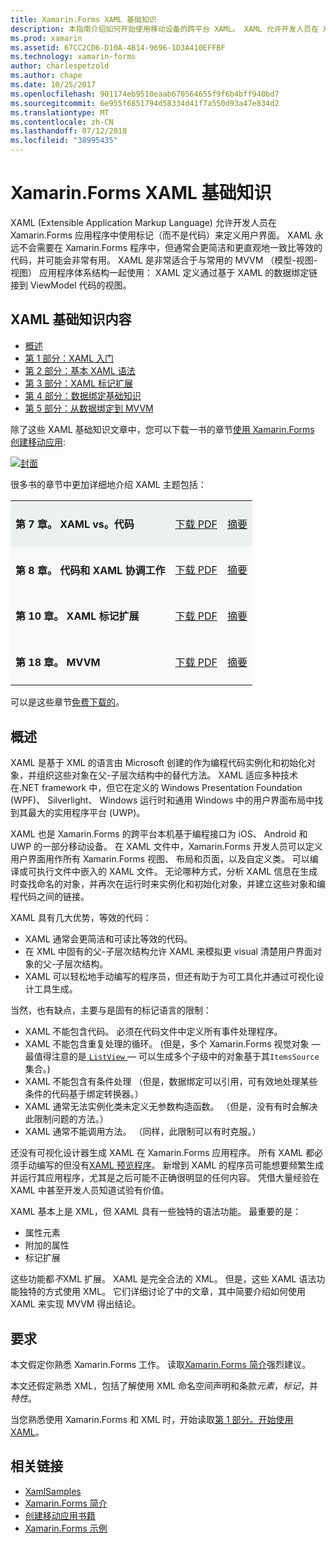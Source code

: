 ```yaml
---
title: Xamarin.Forms XAML 基础知识
description: 本指南介绍如何开始使用移动设备的跨平台 XAML。 XAML 允许开发人员在 Xamarin.Forms 应用程序使用标记而不是代码中定义的用户界面。
ms.prod: xamarin
ms.assetid: 67CC2CD6-D10A-4B14-9696-1D3A410EFFBF
ms.technology: xamarin-forms
author: charlespetzold
ms.author: chape
ms.date: 10/25/2017
ms.openlocfilehash: 901174eb9510eaab670564655f9f6b4bff940bd7
ms.sourcegitcommit: 6e955f6851794d58334d41f7a550d93a47e834d2
ms.translationtype: MT
ms.contentlocale: zh-CN
ms.lasthandoff: 07/12/2018
ms.locfileid: "38995435"
---
```

# <a name="xamarinforms-xaml-basics"></a>Xamarin.Forms XAML 基础知识

XAML (Extensible Application Markup Language) 允许开发人员在 Xamarin.Forms 应用程序中使用标记（而不是代码）来定义用户界面。 XAML 永远不会需要在 Xamarin.Forms 程序中，但通常会更简洁和更直观地一致比等效的代码，并可能会非常有用。 XAML 是非常适合于与常用的 MVVM （模型-视图-视图） 应用程序体系结构一起使用： XAML 定义通过基于 XAML 的数据绑定链接到 ViewModel 代码的视图。

## <a name="xaml-basics-contents"></a>XAML 基础知识内容

* [概述](#Overview)
* [第 1 部分：XAML 入门](~/xamarin-forms/xaml/xaml-basics/get-started-with-xaml.md)
* [第 2 部分：基本 XAML 语法](~/xamarin-forms/xaml/xaml-basics/essential-xaml-syntax.md)
* [第 3 部分：XAML 标记扩展](~/xamarin-forms/xaml/xaml-basics/xaml-markup-extensions.md)
* [第 4 部分：数据绑定基础知识](~/xamarin-forms/xaml/xaml-basics/data-binding-basics.md)
* [第 5 部分：从数据绑定到 MVVM](~/xamarin-forms/xaml/xaml-basics/data-bindings-to-mvvm.md)

除了这些 XAML 基础知识文章中，您可以下载一书的章节[使用 Xamarin.Forms 创建移动应用](~/xamarin-forms/creating-mobile-apps-xamarin-forms/index.md):

[![](images/cover-sml.png "封面")](~/xamarin-forms/creating-mobile-apps-xamarin-forms/index.md)

很多书的章节中更加详细地介绍 XAML 主题包括：

<table style="border:0px; box-shadow:0 0px 0px" cellpadding="0" cellspacing="2" border="0" width="85%">
<tr style="background:#ecf0f1">
  <td style="border:0px;">
    <h4>第 7 章。 XAML vs。代码</h4>
  </td>
  <td style="border:0px;" align="right"><a href="https://download.xamarin.com/developer/xamarin-forms-book/XamarinFormsBook-Ch07-Apr2016.pdf">下载 PDF</a> </td>
  <td style="border:0px;" align="right"><a href="~/xamarin-forms/creating-mobile-apps-xamarin-forms/summaries/chapter07.md">摘要</a></td>
</tr>
<tr style="background:#f8f9fa">
  <td style="border:0px;">
    <h4>第 8 章。 代码和 XAML 协调工作</h4>
  </td>
  <td style="border:0px;" align="right"><a href="https://download.xamarin.com/developer/xamarin-forms-book/XamarinFormsBook-Ch08-Apr2016.pdf">下载 PDF</a> </td>
  <td style="border:0px;" align="right"><a href="~/xamarin-forms/creating-mobile-apps-xamarin-forms/summaries/chapter08.md">摘要</a></td>
</tr>
<tr style="background:#f8f9fa">
  <td style="border:0px;">
    <h4>第 10 章。 XAML 标记扩展</h4>
  </td>
  <td style="border:0px;" align="right"><a href="https://download.xamarin.com/developer/xamarin-forms-book/XamarinFormsBook-Ch10-Apr2016.pdf">下载 PDF</a> </td>
  <td style="border:0px;" align="right"><a href="~/xamarin-forms/creating-mobile-apps-xamarin-forms/summaries/chapter10.md">摘要</a></td>
</tr>
<tr style="background:#f8f9fa">
  <td style="border:0px;">
    <h4>第 18 章。 MVVM</h4>
  </td>
  <td style="border:0px;" align="right"><a href="https://download.xamarin.com/developer/xamarin-forms-book/XamarinFormsBook-Ch18-Apr2016.pdf">下载 PDF</a> </td>
  <td style="border:0px;" align="right"><a href="~/xamarin-forms/creating-mobile-apps-xamarin-forms/summaries/chapter18.md">摘要</a></td></tr>
</table>

可以是这些章节[免费下载的](~/xamarin-forms/creating-mobile-apps-xamarin-forms/index.md)。

<a name="Overview" />

## <a name="overview"></a>概述

XAML 是基于 XML 的语言由 Microsoft 创建的作为编程代码实例化和初始化对象，并组织这些对象在父-子层次结构中的替代方法。 XAML 适应多种技术在.NET framework 中，但它在定义的 Windows Presentation Foundation (WPF)、 Silverlight、 Windows 运行时和通用 Windows 中的用户界面布局中找到其最大的实用程序平台 (UWP)。

XAML 也是 Xamarin.Forms 的跨平台本机基于编程接口为 iOS、 Android 和 UWP 的一部分移动设备。 在 XAML 文件中，Xamarin.Forms 开发人员可以定义用户界面用作所有 Xamarin.Forms 视图、 布局和页面，以及自定义类。 可以编译或可执行文件中嵌入的 XAML 文件。 无论哪种方式，分析 XAML 信息在生成时查找命名的对象，并再次在运行时来实例化和初始化对象，并建立这些对象和编程代码之间的链接。

XAML 具有几大优势，等效的代码：

-  XAML 通常会更简洁和可读比等效的代码。
-  在 XML 中固有的父-子层次结构允许 XAML 来模拟更 visual 清楚用户界面对象的父-子层次结构。
-  XAML 可以轻松地手动编写的程序员，但还有助于为可工具化并通过可视化设计工具生成。

当然，也有缺点，主要与是固有的标记语言的限制：

-  XAML 不能包含代码。 必须在代码文件中定义所有事件处理程序。
-  XAML 不能包含重复处理的循环。 (但是，多个 Xamarin.Forms 视觉对象 — 最值得注意的是[ `ListView` ](xref:Xamarin.Forms.ListView) — 可以生成多个子级中的对象基于其`ItemsSource`集合。)
-  XAML 不能包含有条件处理 （但是，数据绑定可以引用，可有效地处理某些条件的代码基于绑定转换器。）
-  XAML 通常无法实例化类未定义无参数构造函数。 （但是，没有有时会解决此限制问题的方法。）
-  XAML 通常不能调用方法。 （同样，此限制可以有时克服。）

还没有可视化设计器生成 XAML 在 Xamarin.Forms 应用程序。 所有 XAML 都必须手动编写的但没有[XAML 预览程序](~/xamarin-forms/xaml/xaml-previewer.md)。 新增到 XAML 的程序员可能想要频繁生成并运行其应用程序，尤其是之后可能不正确很明显的任何内容。 凭借大量经验在 XAML 中甚至开发人员知道试验有价值。

XAML 基本上是 XML，但 XAML 具有一些独特的语法功能。 最重要的是：

- 属性元素
- 附加的属性
- 标记扩展

这些功能都*不*XML 扩展。 XAML 是完全合法的 XML。 但是，这些 XAML 语法功能独特的方式使用 XML。 它们详细讨论了中的文章，其中简要介绍如何使用 XAML 来实现 MVVM 得出结论。

## <a name="requirements"></a>要求

本文假定你熟悉 Xamarin.Forms 工作。 读取[Xamarin.Forms 简介](~/xamarin-forms/get-started/introduction-to-xamarin-forms.md)强烈建议。

本文还假定熟悉 XML，包括了解使用 XML 命名空间声明和条款*元素*，*标记*，并*特性*。

当您熟悉使用 Xamarin.Forms 和 XML 时，开始读取[第 1 部分。开始使用 XAML](~/xamarin-forms/xaml/xaml-basics/get-started-with-xaml.md)。



## <a name="related-links"></a>相关链接

- [XamlSamples](https://developer.xamarin.com/samples/xamarin-forms/XamlSamples/)
- [Xamarin.Forms 简介](~/xamarin-forms/get-started/introduction-to-xamarin-forms.md)
- [创建移动应用书籍](~/xamarin-forms/creating-mobile-apps-xamarin-forms/index.md)
- [Xamarin.Forms 示例](https://developer.xamarin.com/samples/xamarin-forms/all/)
